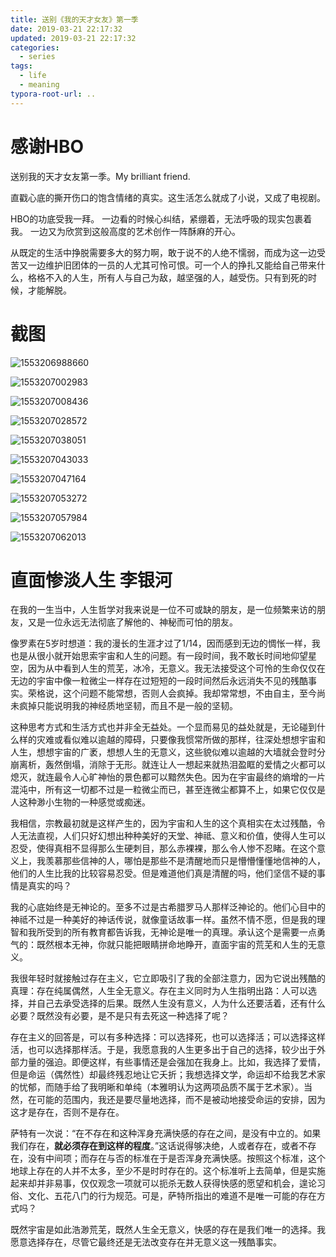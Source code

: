 ```yaml
---
title: 送别《我的天才女友》第一季
date: 2019-03-21 22:17:32
updated: 2019-03-21 22:17:32
categories:
  - series
tags:
  - life
  - meaning
typora-root-url: ..
---
```


# 感谢HBO

送别我的天才女友第一季。My brilliant friend.

直戳心底的撕开伤口的饱含情绪的真实。这生活怎么就成了小说，又成了电视剧。

HBO的功底受我一拜。
一边看的时候心纠结，紧绷着，无法呼吸的现实包裹着我。
一边又为欣赏到这般高度的艺术创作一阵酥麻的开心。

从既定的生活中挣脱需要多大的努力啊，敢于说不的人绝不懦弱，而成为这一边受苦又一边维护旧团体的一员的人尤其可怜可恨。可一个人的挣扎又能给自己带来什么，格格不入的人生，所有人与自己为敌，越坚强的人，越受伤。只有到死的时候，才能解脱。
<!-- more -->

# 截图

![1553206988660](/images/1553206988660.png)

![1553207002983](/images/1553207002983.png)

![1553207008436](/images/1553207008436.png)

![1553207028572](/images/1553207028572.png)

![1553207038051](/images/1553207038051.png)

![1553207043033](/images/1553207043033.png)

![1553207047164](/images/1553207047164.png)

![1553207053272](/images/1553207053272.png)

![1553207057984](/images/1553207057984.png)

![1553207062013](/images/1553207062013.png)

# 直面惨淡人生 李银河

​      在我的一生当中，人生哲学对我来说是一位不可或缺的朋友，是一位频繁来访的朋友，又是一位永远无法彻底了解他的、神秘而可怕的朋友。

​       像罗素在5岁时想道：我的漫长的生涯才过了1/14，因而感到无边的惆怅一样，我也是从很小就开始思索宇宙和人生的问题。有一段时间，我不敢长时间地仰望星空，因为从中看到人生的荒芜，冰冷，无意义。我无法接受这个可怜的生命仅仅在无边的宇宙中像一粒微尘一样存在过短短的一段时间然后永远消失不见的残酷事实。荣格说，这个问题不能常想，否则人会疯掉。我却常常想，不由自主，至今尚未疯掉只能说明我的神经质地坚韧，而且不是一般的坚韧。

​       这种思考方式和生活方式也并非全无益处。一个显而易见的益处就是，无论碰到什么样的灾难或看似难以逾越的障碍，只要像我惯常所做的那样，往深处想想宇宙和人生，想想宇宙的广袤，想想人生的无意义，这些貌似难以逾越的大墙就会登时分崩离析，轰然倒塌，消除于无形。就连让人一想起来就热泪盈眶的爱情之火都可以熄灭，就连最令人心旷神怡的景色都可以黯然失色。因为在宇宙最终的熵增的一片混沌中，所有这一切都不过是一粒微尘而已，甚至连微尘都算不上，如果它仅仅是人这种渺小生物的一种感觉或痴迷。

​       我相信，宗教最初就是这样产生的，因为宇宙和人生的这个真相实在太过残酷，令人无法直视，人们只好幻想出种种美好的天堂、神祗、意义和价值，使得人生可以忍受，使得真相不显得那么生硬刺目，那么赤裸裸，那么令人惨不忍睹。在这个意义上，我羡慕那些信神的人，哪怕是那些不是清醒地而只是懵懵懂懂地信神的人，他们的人生比我的比较容易忍受。但是难道他们真是清醒的吗，他们坚信不疑的事情是真实的吗？

​       我的心底始终是无神论的。至多不过是古希腊罗马人那样泛神论的。他们心目中的神祗不过是一种美好的神话传说，就像童话故事一样。虽然不情不愿，但是我的理智和我所受到的所有教育都告诉我，无神论是唯一的真理。承认这个是需要一点勇气的：既然根本无神，你就只能把眼睛拼命地睁开，直面宇宙的荒芜和人生的无意义。

​       我很年轻时就接触过存在主义，它立即吸引了我的全部注意力，因为它说出残酷的真理：存在纯属偶然，人生全无意义。存在主义同时为人生指明出路：人可以选择，并自己去承受选择的后果。既然人生没有意义，人为什么还要活着，还有什么必要？既然没有必要，是不是只有去死这一种选择了呢？

​       存在主义的回答是，可以有多种选择：可以选择死，也可以选择活；可以选择这样活，也可以选择那样活。于是，我愿意我的人生更多出于自己的选择，较少出于外部力量的强迫。即便这样，有些事情还是会强加在我身上。比如，我选择了爱情，但是命运（偶然性）却最终残忍地让它夭折；我想选择文学，命运却不给我艺术家的忧郁，而随手给了我明晰和单纯（本雅明认为这两项品质不属于艺术家）。当然，在可能的范围内，我还是要尽量地选择，而不是被动地接受命运的安排，因为这才是存在，否则不是存在。

​       萨特有一次说：“在不存在和这种浑身充满快感的存在之间，是没有中立的。如果我们存在，**就必须存在到这样的程度**。”这话说得够决绝，人或者存在，或者不存在，没有中间项；而存在与否的标准在于是否浑身充满快感。按照这个标准，这个地球上存在的人并不太多，至少不是时时存在的。这个标准听上去简单，但是实施起来却并非易事，仅仅观念一项就可以扼杀无数人获得快感的愿望和机会，遑论习俗、文化、五花八门的行为规范。可是，萨特所指出的难道不是唯一可能的存在方式吗？

​       既然宇宙是如此浩渺荒芜，既然人生全无意义，快感的存在是我们唯一的选择。我愿意选择存在，尽管它最终还是无法改变存在并无意义这一残酷事实。